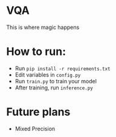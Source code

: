 # VQA

This is where magic happens

# How to run:
- Run `pip install -r requirements.txt`
- Edit variables in `config.py`
- Run `train.py` to train your model
- After training, run `inference.py`

# Future plans
- Mixed Precision